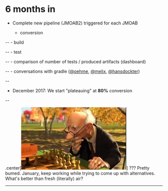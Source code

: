 # 6 months in

- Complete new pipeline (JMOAB2)
  triggered for each JMOAB

    - conversion

--
    - build

--
    - test

--
    - comparison of number of tests / produced artifacts (dashboard)

--
    - conversations with gradle ([@oehme](https://github.com/oehme), [@melix](https://github.com/melix), [@hansdockter](https://www.linkedin.com/in/hansdockter))

--

- December 2017: We start "plateauing" at **80%** conversion

--

.center[![Hmmm](imgs/chess.jpg)]
???
Pretty bumed.
January, keep working while trying to come up with alternatives.
What's better than fresh (literally) air?

---

